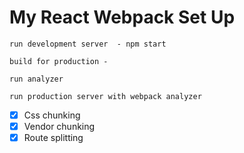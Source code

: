 # My React Webpack Set Up

```npm
run development server  - npm start
```
```npm
build for production -
```
```npm
run analyzer
```
```npm
run production server with webpack analyzer
```

- [x] Css chunking
- [x] Vendor chunking
- [x] Route splitting
